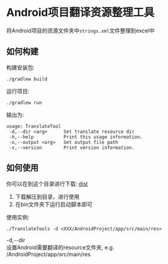 # Android项目翻译资源整理工具

将Android项目的资源文件夹中`strings.xml`文件整理到excel中

## 如何构建

构建安装包:
```shell script
./gradlew build
```

运行项目:
```shell script
./gradlew run
```

输出为:
```shell script
usage: TranslateTool
 -d,--dir <arg>      Set translate resource dir
 -h,--help           Print this usage information.
 -o,--output <arg>   Set output file path
 -v,--version        Print version information.
```

## 如何使用

你可以在到这个目录进行下载:
[dist](https://github.com/LiuShuaiQ/android-translate-tools/tree/main/dist)

1. 下载解压到目录，进行使用
2. 在bin文件夹下运行启动脚本即可

使用实例:
```shell script
./TranslateTools -d <XXX/AndroidProject/app/src/main/res>
```

-d,--dir  
设置Android需要翻译的resource文件夹, e.g. /AndroidProject/app/src/main/res